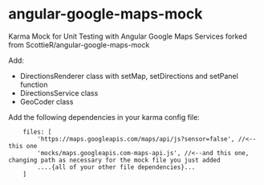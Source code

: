 # angular-google-maps-mock
Karma Mock for Unit Testing with Angular Google Maps Services 
forked from ScottieR/angular-google-maps-mock

Add:
  - DirectionsRenderer class with setMap, setDirections and setPanel function
  - DirectionsService class
  - GeoCoder class

Add the following dependencies in your karma config file:
```
    files: [
        'https://maps.googleapis.com/maps/api/js?sensor=false', //<--this one
        'mocks/maps.googleapis.com-maps-api.js', //<--and this one, changing path as necessary for the mock file you just added
        ....{all of your other file dependencies}...
    ]
```
